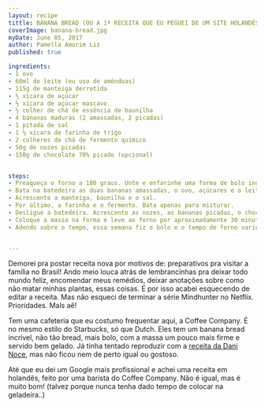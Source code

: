 ```yaml
---
layout: recipe
tittle: BANANA BREAD (OU A 1ª RECEITA QUE EU PEGUEI DE UM SITE HOLANDÊS)
coverImage: banana-bread.jpg
myDate: June 05, 2017
author: Pamella Amorim Liz
published: true

ingredients:  
- 1 ovo  
- 60ml de leite (eu uso de amêndoas)  
- 115g de manteiga derretida  
- ½ xícara de açúcar  
- ⅓ xícara de açúcar mascavo  
- ½ colher de chá de essência de baunilha  
- 4 bananas maduras (2 amassadas, 2 picadas)  
- 1 pitada de sal  
- 1 ⅓ xícara de farinha de trigo  
- 2 colheres de chá de fermento químico  
- 50g de nozes picadas
- 150g de chocolate 70% picado (opcional)


steps:  
- Preaqueça o forno a 180 graus. Unte e enfarinhe uma forma de bolo inglês, ou redonda, quadrada..  
- Bata na batedeira as duas bananas amassadas, o ovo, açúcares e o leite.  
- Acrescente a manteiga, baunilha e o sal.   
- Por último, a farinha e o fermento. Bata apenas para misturar.  
- Desligue a batedeira. Acrescente as nozes, as bananas picadas, o chocolate picado e misture delicadamente com uma espátula.  
- Coloque a massa na forma e leve ao forno por aproximadamente 30 minutos e/ou até dourar e/ou até colocar o palitinho no bolo e sair limpo e/ou ter cheiro de bolo na casa toda..
- Adendo sobre o tempo, essa semana fiz o bolo e o tempo de forno variou bastante pelo tipo da forma, então já sabe, preste atenção no palitinho!


---
```

Demorei pra postar receita nova por motivos de: preparativos pra visitar a família no Brasil! Ando meio louca atrás de lembrancinhas pra deixar todo mundo feliz, encomendar meus remédios, deixar anotações sobre como não matar minhas plantas, essas coisas. E por isso acabei esquecendo de editar a receita. Mas não esqueci de terminar a série Mindhunter no Netflix. Prioridades. Mals aê!

Tem uma cafeteria que eu costumo frequentar aqui, a Coffee Company. É no mesmo estilo do Starbucks, só que Dutch. Eles tem um banana bread incrível, não tão bread, mais bolo, com a massa um pouco mais firme e servido bem gelado. Já tinha tentado reproduzir com a [receita da Dani Noce](http://www.daninoce.com.br/receitas/bolo-de-banana-de-liquidificador-com-chocolate/), mas não ficou nem de perto igual ou gostoso.

Até que eu dei um Google mais profissional e achei uma receita em holandês, feito por uma barista do Coffee Company. Não é igual, mas é muito bom! (talvez porque nunca tenha dado tempo de colocar na geladeira..)
